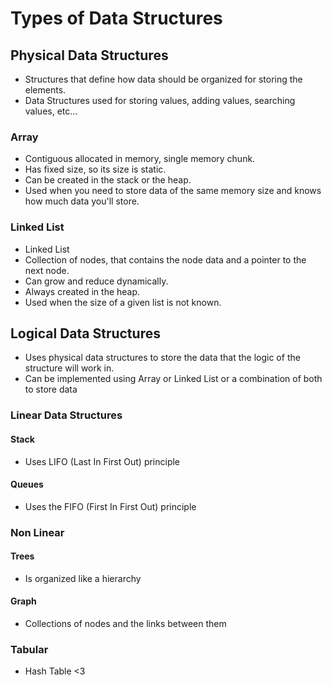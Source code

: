 # Types of Data Structures

## Physical Data Structures
  - Structures that define how data should be organized for storing the elements.
  - Data Structures used for storing values, adding values, searching values, etc...

  ### Array
  - Contiguous allocated in memory, single memory chunk.
  - Has fixed size, so its size is static.
  - Can be created in the stack or the heap.
  - Used when you need to store data of the same memory size and knows how much data you'll store.
    
  ### Linked List
  - Linked List
  - Collection of nodes, that contains the node data and a pointer to the next node.
  - Can grow and reduce dynamically.
  - Always created in the heap.
  - Used when the size of a given list is not known.

## Logical Data Structures
  - Uses physical data structures to store the data that the logic of the structure will work in.
  - Can be implemented using Array or Linked List or a combination of both to store data

  ### Linear Data Structures
  #### Stack
  - Uses LIFO (Last In First Out) principle
  #### Queues
  - Uses the FIFO (First In First Out) principle

  ### Non Linear
  
  #### Trees
  - Is organized like a hierarchy
  #### Graph
  - Collections of nodes and the links between them

  ### Tabular 
  - Hash Table <3
